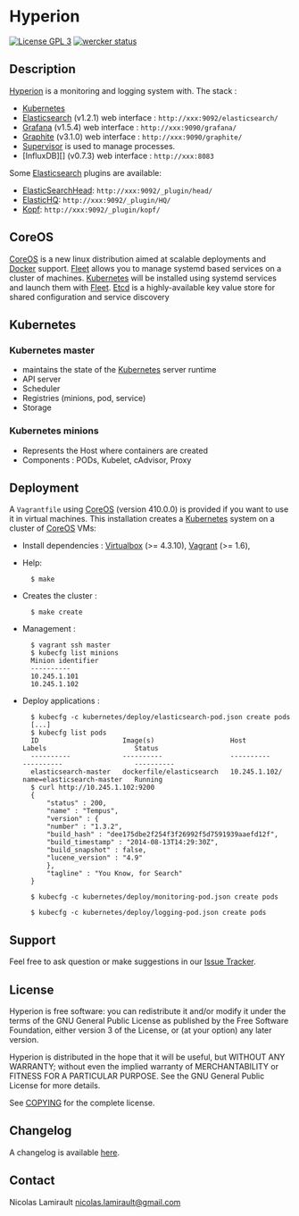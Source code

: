 # Hyperion

[![License GPL 3][badge-license]][COPYING]
[![wercker status](https://app.wercker.com/status/a6dff1d550ed9c6aa3c466045bf1d51f/s "wercker status")](https://app.wercker.com/project/bykey/a6dff1d550ed9c6aa3c466045bf1d51f)

## Description

[Hyperion][] is a monitoring and logging system with. The stack :
* [Kubernetes][]
* [Elasticsearch][] (v1.2.1) web interface : `http://xxx:9092/elasticsearch/`
* [Grafana][] (v1.5.4) web interface : `http://xxx:9090/grafana/`
* [Graphite][] (v3.1.0) web interface : `http://xxx:9090/graphite/`
* [Supervisor][] is used to manage processes.
* [InfluxDB][] (v0.7.3) web interface : `http://xxx:8083`

Some [Elasticsearch][] plugins are available:
* [ElasticSearchHead][]: `http://xxx:9092/_plugin/head/`
* [ElasticHQ][]: `http://xxx:9092/_plugin/HQ/`
* [Kopf][]: `http://xxx:9092/_plugin/kopf/`


## CoreOS

[CoreOS][] is a new linux distribution aimed at scalable deployments and
[Docker][] support.
[Fleet][] allows you to manage systemd based services on a cluster of machines.
[Kubernetes][] will be installed using systemd services and launch them with
[Fleet][].
[Etcd][] is a highly-available key value store for shared configuration and
service discovery

## Kubernetes


### Kubernetes master

- maintains the state of the [Kubernetes][] server runtime
- API server
- Scheduler
- Registries (minions, pod, service)
- Storage

### Kubernetes minions

- Represents the Host where containers are created
- Components : PODs, Kubelet, cAdvisor, Proxy


## Deployment

A `Vagrantfile` using [CoreOS][] (version 410.0.0) is provided if you want to
use it in virtual machines. This installation creates a [Kubernetes][] system
on a cluster of [CoreOS][] VMs:

* Install dependencies : [Virtualbox][] (>= 4.3.10), [Vagrant][] (>= 1.6),

* Help:

        $ make

* Creates the cluster :

        $ make create

* Management :

        $ vagrant ssh master
        $ kubecfg list minions
        Minion identifier
        ----------
        10.245.1.101
        10.245.1.102

* Deploy applications :

        $ kubecfg -c kubernetes/deploy/elasticsearch-pod.json create pods
        [...]
        $ kubecfg list pods
        ID                     Image(s)                   Host                Labels                      Status
        ----------             ----------                 ----------          ----------                  ----------
        elasticsearch-master   dockerfile/elasticsearch   10.245.1.102/       name=elasticsearch-master   Running
        $ curl http://10.245.1.102:9200
        {
            "status" : 200,
            "name" : "Tempus",
            "version" : {
            "number" : "1.3.2",
            "build_hash" : "dee175dbe2f254f3f26992f5d7591939aaefd12f",
            "build_timestamp" : "2014-08-13T14:29:30Z",
            "build_snapshot" : false,
            "lucene_version" : "4.9"
            },
            "tagline" : "You Know, for Search"
        }

        $ kubecfg -c kubernetes/deploy/monitoring-pod.json create pods

        $ kubecfg -c kubernetes/deploy/logging-pod.json create pods






## Support

Feel free to ask question or make suggestions in our [Issue Tracker][].


## License

Hyperion is free software: you can redistribute it and/or modify it under the
terms of the GNU General Public License as published by the Free Software
Foundation, either version 3 of the License, or (at your option) any later
version.

Hyperion is distributed in the hope that it will be useful, but WITHOUT ANY
WARRANTY; without even the implied warranty of MERCHANTABILITY or FITNESS FOR A
PARTICULAR PURPOSE.  See the GNU General Public License for more details.

See [COPYING][] for the complete license.


## Changelog

A changelog is available [here](ChangeLog.md).


## Contact

Nicolas Lamirault <nicolas.lamirault@gmail.com>



[Hyperion]: https://github.com/nlamirault/hyperion
[COPYING]: https://github.com/nlamirault/hyperion/blob/master/COPYING
[Issue tracker]: https://github.com/nlamirault/hyperion/issues
[fluent.conf]: https://github.com/nlamirault/hyperion/blob/master/logs/fluent.conf
[hekad.toml]: https://github.com/nlamirault/hyperion/blob/master/logs/hekad.toml

[badge-license]: https://img.shields.io/badge/license-GPL_3-green.svg?style=flat

[Docker]: https://www.docker.io
[CoreOS]: http://coreos.com
[Kubernetes]: https://github.com/GoogleCloudPlatform/kubernetes

[Etcd]: http://coreos.com/using-coreos/etcd
[Fleet]: http://coreos.com/using-coreos/clustering/
[Nginx]: http://nginx.org
[Elasticsearch]: http://www.elasticsearch.org
[Redis]: http://www.redis.io
[Graphite]: http://graphite.readthedocs.org/en/latest
[Grafana]: http://grafana.org/
[Carbon]: http://graphite.readthedocs.org/en/latest/carbon-daemons.html
[Statsd]: https://github.com/etsy/statsd/wiki
[ElasticSearchHead]: http://mobz.github.io/elasticsearch-head
[ElasticHQ]: http://www.elastichq.org
[Kopf]: https://github.com/lmenezes/elasticsearch-kopf
[Virtualbox]: https://www.virtualbox.org
[Vagrant]: http://downloads.vagrantup.com
[Fluentd]: http://fluentd.org/
[Heka]: http://hekad.readthedocs.org/en/latest/
[Supervisor]: http://supervisord.org
[sysinfo_influxdb]: https://github.com/novaquark/sysinfo_influxdb
